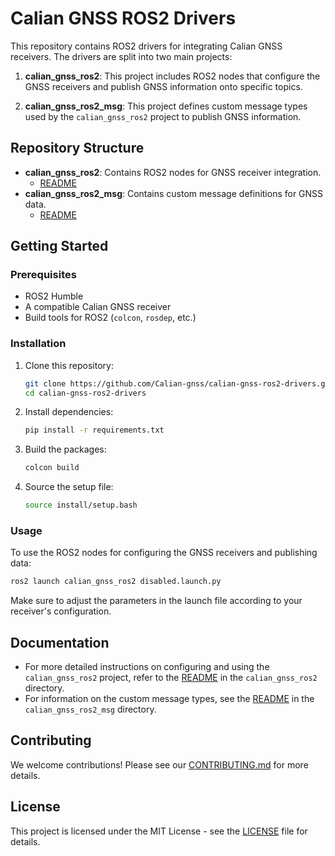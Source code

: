 # Calian GNSS ROS2 Drivers

This repository contains ROS2 drivers for integrating Calian GNSS receivers. The drivers are split into two main projects:

1. **calian_gnss_ros2**: This project includes ROS2 nodes that configure the GNSS receivers and publish GNSS information onto specific topics.

2. **calian_gnss_ros2_msg**: This project defines custom message types used by the `calian_gnss_ros2` project to publish GNSS information.

## Repository Structure

- **calian_gnss_ros2**: Contains ROS2 nodes for GNSS receiver integration.
  - [README](https://github.com/Calian-gnss/calian-gnss-ros2-drivers/calian_gnss_ros2/README.md)
- **calian_gnss_ros2_msg**: Contains custom message definitions for GNSS data.
  - [README](https://github.com/Calian-gnss/calian-gnss-ros2-drivers/calian_gnss_ros2_msg/README.md)

## Getting Started

### Prerequisites

- ROS2 Humble
- A compatible Calian GNSS receiver
- Build tools for ROS2 (`colcon`, `rosdep`, etc.)

### Installation

1. Clone this repository:
   ```bash
   git clone https://github.com/Calian-gnss/calian-gnss-ros2-drivers.git
   cd calian-gnss-ros2-drivers
   ```

2. Install dependencies:
   ```bash
   pip install -r requirements.txt
   ```

3. Build the packages:
   ```bash
   colcon build
   ```

4. Source the setup file:
   ```bash
   source install/setup.bash
   ```

### Usage

To use the ROS2 nodes for configuring the GNSS receivers and publishing data:

```bash
ros2 launch calian_gnss_ros2 disabled.launch.py
```

Make sure to adjust the parameters in the launch file according to your receiver's configuration.

## Documentation

- For more detailed instructions on configuring and using the `calian_gnss_ros2` project, refer to the [README](https://github.com/Calian-gnss/calian-gnss-ros2-drivers/calian_gnss_ros2/README.md) in the `calian_gnss_ros2` directory.
- For information on the custom message types, see the [README](https://github.com/Calian-gnss/calian-gnss-ros2-drivers/calian_gnss_ros2_msg/README.md) in the `calian_gnss_ros2_msg` directory.

## Contributing

We welcome contributions! Please see our [CONTRIBUTING.md](CONTRIBUTING.md) for more details.

## License

This project is licensed under the MIT License - see the [LICENSE](LICENSE) file for details.
